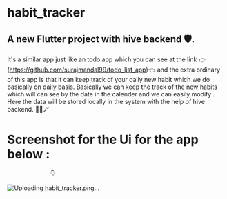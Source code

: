 # habit_tracker

## A new Flutter project with hive backend 🛡️.

It's a similar app just like an todo app which you can see at the link 👉(https://github.com/surajmandal99/todo_list_app)👈 and the extra ordinary  of this app is that it can keep track of your daily new habit which we do basically on daily basis. Basically  we can keep the track of the new habits which will can see by the date in the calender and we can easily modify .
Here the data will be stored locally  in the system with the help of hive backend. 👨‍💻🪄

# Screenshot for the Ui for the app below :

                  👇
                  

![Uploading habit_tracker.png…]()
